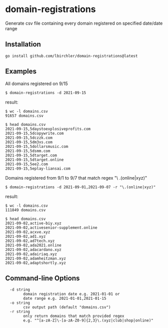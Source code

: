 # domain-registrations
Generate csv file containing every domain registered on specified date/date range
## Installation
```
go install github.com/lbirchler/domain-registrations@latest
```
## Examples 
All domains registered on 9/15
```
$ domain-registrations -d 2021-09-15
```
result:
```
$ wc -l domains.csv
91657 domains.csv
```
```
$ head domains.csv
2021-09-15,5daystoexplosiveprofits.com
2021-09-15,5dcopywrite.com
2021-09-15,5dczzk.com
2021-09-15,5dm3xs.com
2021-09-15,5dollarsmusic.com
2021-09-15,5dsmm.com
2021-09-15,5dtarget.com
2021-09-15,5dtarget.online
2021-09-15,5ee2.com
2021-09-15,5eplay-liansai.com
```
Domains registered from 9/1 to 9/7 that match regex "\ .(online|xyz)"
```
$ domain-registrations -d 2021-09-01,2021-09-07 -r "\.(online|xyz)"
```
result:
```
$ wc -l domains.csv
111849 domains.csv
```
```
$ head domains.csv
2021-09-02,active-biy.xyz
2021-09-02,activesenior-supplement.online
2021-09-02,acxve.xyz
2021-09-02,ad1.xyz
2021-09-02,ad7tech.xyz
2021-09-02,ada2021.online
2021-09-02,adacardano.xyz
2021-09-02,adairiaq.xyz
2021-09-02,adamheitzman.xyz
2021-09-02,adaptshortly.xyz
```
## Command-line Options
```
  -d string
        domain registration date e.g. 2021-01-01 or
        date range e.g. 2021-01-01,2021-01-15
  -o string
        csv output path (default "domains.csv")
  -r string
        only return domains that match provided regex 
        e.g. "^[a-zA-Z]\-[a-zA-Z0-9]{2,3}\.(xyz|club|shop|online)"
```
